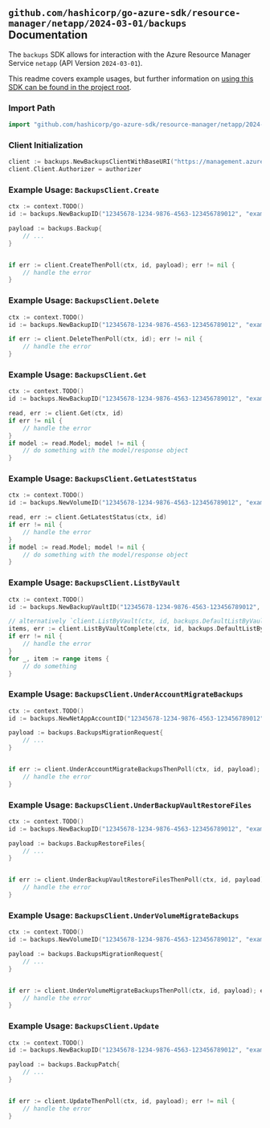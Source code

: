 
## `github.com/hashicorp/go-azure-sdk/resource-manager/netapp/2024-03-01/backups` Documentation

The `backups` SDK allows for interaction with the Azure Resource Manager Service `netapp` (API Version `2024-03-01`).

This readme covers example usages, but further information on [using this SDK can be found in the project root](https://github.com/hashicorp/go-azure-sdk/tree/main/docs).

### Import Path

```go
import "github.com/hashicorp/go-azure-sdk/resource-manager/netapp/2024-03-01/backups"
```


### Client Initialization

```go
client := backups.NewBackupsClientWithBaseURI("https://management.azure.com")
client.Client.Authorizer = authorizer
```


### Example Usage: `BackupsClient.Create`

```go
ctx := context.TODO()
id := backups.NewBackupID("12345678-1234-9876-4563-123456789012", "example-resource-group", "netAppAccountValue", "backupVaultValue", "backupValue")

payload := backups.Backup{
	// ...
}


if err := client.CreateThenPoll(ctx, id, payload); err != nil {
	// handle the error
}
```


### Example Usage: `BackupsClient.Delete`

```go
ctx := context.TODO()
id := backups.NewBackupID("12345678-1234-9876-4563-123456789012", "example-resource-group", "netAppAccountValue", "backupVaultValue", "backupValue")

if err := client.DeleteThenPoll(ctx, id); err != nil {
	// handle the error
}
```


### Example Usage: `BackupsClient.Get`

```go
ctx := context.TODO()
id := backups.NewBackupID("12345678-1234-9876-4563-123456789012", "example-resource-group", "netAppAccountValue", "backupVaultValue", "backupValue")

read, err := client.Get(ctx, id)
if err != nil {
	// handle the error
}
if model := read.Model; model != nil {
	// do something with the model/response object
}
```


### Example Usage: `BackupsClient.GetLatestStatus`

```go
ctx := context.TODO()
id := backups.NewVolumeID("12345678-1234-9876-4563-123456789012", "example-resource-group", "netAppAccountValue", "capacityPoolValue", "volumeValue")

read, err := client.GetLatestStatus(ctx, id)
if err != nil {
	// handle the error
}
if model := read.Model; model != nil {
	// do something with the model/response object
}
```


### Example Usage: `BackupsClient.ListByVault`

```go
ctx := context.TODO()
id := backups.NewBackupVaultID("12345678-1234-9876-4563-123456789012", "example-resource-group", "netAppAccountValue", "backupVaultValue")

// alternatively `client.ListByVault(ctx, id, backups.DefaultListByVaultOperationOptions())` can be used to do batched pagination
items, err := client.ListByVaultComplete(ctx, id, backups.DefaultListByVaultOperationOptions())
if err != nil {
	// handle the error
}
for _, item := range items {
	// do something
}
```


### Example Usage: `BackupsClient.UnderAccountMigrateBackups`

```go
ctx := context.TODO()
id := backups.NewNetAppAccountID("12345678-1234-9876-4563-123456789012", "example-resource-group", "netAppAccountValue")

payload := backups.BackupsMigrationRequest{
	// ...
}


if err := client.UnderAccountMigrateBackupsThenPoll(ctx, id, payload); err != nil {
	// handle the error
}
```


### Example Usage: `BackupsClient.UnderBackupVaultRestoreFiles`

```go
ctx := context.TODO()
id := backups.NewBackupID("12345678-1234-9876-4563-123456789012", "example-resource-group", "netAppAccountValue", "backupVaultValue", "backupValue")

payload := backups.BackupRestoreFiles{
	// ...
}


if err := client.UnderBackupVaultRestoreFilesThenPoll(ctx, id, payload); err != nil {
	// handle the error
}
```


### Example Usage: `BackupsClient.UnderVolumeMigrateBackups`

```go
ctx := context.TODO()
id := backups.NewVolumeID("12345678-1234-9876-4563-123456789012", "example-resource-group", "netAppAccountValue", "capacityPoolValue", "volumeValue")

payload := backups.BackupsMigrationRequest{
	// ...
}


if err := client.UnderVolumeMigrateBackupsThenPoll(ctx, id, payload); err != nil {
	// handle the error
}
```


### Example Usage: `BackupsClient.Update`

```go
ctx := context.TODO()
id := backups.NewBackupID("12345678-1234-9876-4563-123456789012", "example-resource-group", "netAppAccountValue", "backupVaultValue", "backupValue")

payload := backups.BackupPatch{
	// ...
}


if err := client.UpdateThenPoll(ctx, id, payload); err != nil {
	// handle the error
}
```
